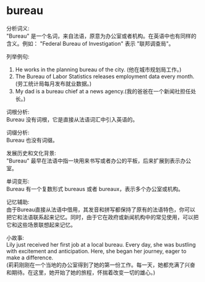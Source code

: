 # bureau

分析词义:  
"Bureau" 是一个名词，来自法语，原意为办公室或者机构。在英语中也有同样的含义。例如： "Federal Bureau of Investigation" 表示 "联邦调查局"。

  

列举例句:

  

1.  He works in the planning bureau of the city. (他在城市规划局工作。)
2.  The Bureau of Labor Statistics releases employment data every month.(劳工统计局每月发布就业数据。)
3.  My dad is a bureau chief at a news agency.(我的爸爸在一个新闻社担任处长。)

  

词根分析:  
Bureau 没有词根，它是直接从法语词汇中引入英语的。

  

词缀分析:  
Bureau 也没有词缀。

  

发展历史和文化背景:  
"Bureau" 最早在法语中指一块用来书写或者办公的平板，后来扩展到表示办公室。

  

单词变形:  
Bureau 有一个复数形式 bureaus 或者 bureaux，表示多个办公室或机构。

  

记忆辅助:  
由于Bureau直接从法语中借用，其发音和拼写都保持了原有的法语特色，你可以把它和法语联系起来记忆。同时，由于它在政府或新闻机构中的常见使用，可以把它和这些场景联想起来记忆。

  

小故事:  
Lily just received her first job at a local bureau. Every day, she was bustling with excitement and anticipation. Here, she began her journey, eager to make a difference.  
(莉莉刚刚在一个当地的办公室得到了她的第一份工作。每一天，她都充满了兴奋和期待。在这里，她开始了她的旅程，怀揣着改变一切的雄心。)
